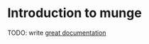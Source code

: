 # Introduction to munge

TODO: write [great documentation](http://jacobian.org/writing/great-documentation/what-to-write/)
